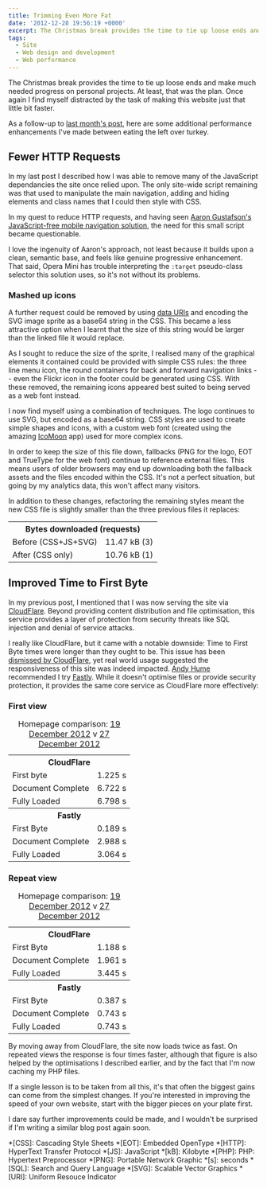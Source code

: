```yaml
---
title: Trimming Even More Fat
date: '2012-12-28 19:56:19 +0000'
excerpt: The Christmas break provides the time to tie up loose ends and make much needed progress on personal projects. At least, that was the plan. Once again I find myself distracted by the task of making this website just that little bit faster.
tags:
  - Site
  - Web design and development
  - Web performance
---
```

The Christmas break provides the time to tie up loose ends and make much needed progress on personal projects. At least, that was the plan. Once again I find myself distracted by the task of making this website just that little bit faster.

As a follow-up to [last month's post][1], here are some additional performance enhancements I've made between eating the left over turkey.

## Fewer HTTP Requests
In my last post I described how I was able to remove many of the JavaScript dependancies the site once relied upon. The only site-wide script remaining was that used to manipulate the main navigation, adding and hiding elements and class names that I could then style with CSS.

In my quest to reduce HTTP requests, and having seen [Aaron Gustafson's JavaScript-free mobile navigation solution][2], the need for this small script became questionable.

I love the ingenuity of Aaron's approach, not least because it builds upon a clean, semantic base, and feels like genuine progressive enhancement. That said, Opera Mini has trouble interpreting the `:target` pseudo-class selector this solution uses, so it's not without its problems.

### Mashed up icons
A further request could be removed by using [data URIs][3] and encoding the SVG image sprite as a base64 string in the CSS. This became a less attractive option when I learnt that the size of this string would be larger than the linked file it would replace.

As I sought to reduce the size of the sprite, I realised many of the graphical elements it contained could be provided with simple CSS rules: the three line menu icon, the round containers for back and forward navigation links -- even the Flickr icon in the footer could be generated using CSS. With these removed, the remaining icons appeared best suited to being served as a web font instead.

I now find myself using a combination of techniques. The logo continues to use SVG, but encoded as a base64 string. CSS styles are used to create simple shapes and icons, with a custom web font (created using the amazing [IcoMoon][4] app) used for more complex icons.

In order to keep the size of this file down, fallbacks (PNG for the logo, EOT and TrueType for the web font) continue to reference external files. This means users of older browsers may end up downloading both the fallback assets and the files encoded within the CSS. It's not a perfect situation, but going by my analytics data, this won't affect many visitors.

In addition to these changes, refactoring the remaining styles meant the new CSS file is slightly smaller than the three previous files it replaces:

<table class="chart chart--hbar">
    <tbody>
        <tr>
            <th colspan="2">Bytes downloaded (requests)</th>
        </tr>
        <tr>
            <td class="chart__abel">Before (CSS+JS+SVG)</td>
            <td class="chart__value"><span class="chart__value--percent" style="width:100%;">11.47 kB  (3)</span></td>
        </tr>
        <tr>
            <td class="chart__label">After (CSS only)</td>
            <td class="chart__value"><span class="chart__value--percent" style="width:93.80%;">10.76 kB  (1)</span></td>
        </tr>
    </tbody>
</table>

## Improved Time to First Byte
In my previous post, I mentioned that I was now serving the site via [CloudFlare][5]. Beyond providing content distribution and file optimisation, this service provides a layer of protection from security threats like SQL injection and denial of service attacks.

I really like CloudFlare, but it came with a notable downside: Time to First Byte times were longer than they ought to be. This issue has been [dismissed by CloudFlare][6], yet real world usage suggested the responsiveness of this site was indeed impacted. [Andy Hume][7] recommended I try [Fastly][8]. While it doesn't optimise files or provide security protection, it provides the same core service as CloudFlare more effectively:

### First view
<table class="chart chart--hbar">
    <caption>Homepage comparison: <a href="http://webpagetest.org/result/121219_DH_DDQ/">19 December 2012</a> v <a href="http://webpagetest.org/result/121227_BD_GR8/">27 December 2012</a></caption>
    <tbody>
        <tr>
            <th colspan="2">CloudFlare</th>
        </tr>
        <tr>
            <td class="chart__label">First byte</td>
            <td class="chart__value"><span class="chart__value--percent" style="width:12.25%;">1.225 s</span></td>
        </tr>
        <tr>
            <td class="chart__label">Document Complete</td>
            <td class="chart__value"><span class="chart__value--percent" style="width:67.22%;">6.722 s</span></td>
        </tr>
        <tr>
            <td class="chart__label">Fully Loaded</td>
            <td class="chart__value"><span class="chart__value--percent" style="width:67.98%;">6.798 s</span></td>
        </tr>
    </tbody>
    <tbody>
        <tr>
            <th colspan="2">Fastly</th>
        </tr>
        <tr>
            <td class="chart__label">First Byte</td>
            <td class="chart__value"><span class="chart__value--percent" style="width:1.89%;">0.189 s</span></td>
        </tr>
        <tr>
            <td class="chart__label">Document Complete</td>
            <td class="chart__value"><span class="chart__value--percent" style="width:29.88%;">2.988 s</span></td>
        </tr>
        <tr>
            <td class="chart__label">Fully Loaded</td>
            <td class="chart__value"><span class="chart__value--percent" style="width:30.64%;">3.064 s</span></td>
        </tr>
    </tbody>
</table>

### Repeat view
<table class="chart chart--hbar">
    <caption>Homepage comparison: <a href="http://webpagetest.org/result/121219_DH_DDQ/">19 December 2012</a> v <a href="http://webpagetest.org/result/121227_BD_GR8/">27 December 2012</a></caption>
    <tbody>
        <tr>
            <th colspan="2">CloudFlare</th>
        </tr>
        <tr>
            <td class="chart__label">First Byte</td>
            <td class="chart__value"><span class="chart__value--percent" style="width:11.88%;">1.188 s</span></td>
        </tr>
        <tr>
            <td class="chart__label">Document Complete</td>
            <td class="chart__value"><span class="chart__value--percent" style="width:19.61%;">1.961 s</span></td>
        </tr>
        <tr>
            <td class="chart__label">Fully Loaded</td>
            <td class="chart__value"><span class="chart__value--percent" style="width:34.45%;">3.445 s</span></td>
        </tr>
    </tbody>
    <tbody>
        <tr>
            <th colspan="2">Fastly</th>
        </tr>
        <tr>
            <td class="chart__label">First Byte</td>
            <td class="chart__value"><span class="chart__value--percent" style="width:3.87%;">0.387 s</span></td>
        </tr>
        <tr>
            <td class="chart__label">Document Complete</td>
            <td class="chart__value"><span class="chart__value--percent" style="width:7.43%;">0.743 s</span></td>
        </tr>
        <tr>
            <td class="chart__label">Fully Loaded</td>
            <td class="chart__value"><span class="chart__value--percent" style="width:7.43%;">0.743 s</span></td>
        </tr>
    </tbody>
</table>

By moving away from CloudFlare, the site now loads twice as fast. On repeated views the response is four times faster, although that figure is also helped by the optimisations I described earlier, and by the fact that I'm now caching my PHP files.

If a single lesson is to be taken from all this, it's that often the biggest gains can come from the simplest changes. If you're interested in improving the speed of your own website, start with the bigger pieces on your plate first.

I dare say further improvements could be made, and I wouldn't be surprised if I'm writing a similar blog post again soon.

[1]: /2012/11/trimming_the_fat/
[2]: http://www.netmagazine.com/tutorials/build-smart-mobile-navigation-without-hacks
[3]: http://css-tricks.com/data-uris/
[4]: http://icomoon.io/#app-features
[5]: http://cloudflare.com/
[6]: http://blog.cloudflare.com/ttfb-time-to-first-byte-considered-meaningles
[7]: http://andyhume.net
[8]: http://www.fastly.com

*[CSS]: Cascading Style Sheets
*[EOT]: Embedded OpenType
*[HTTP]: HyperText Transfer Protocol
*[JS]: JavaScript
*[kB]: Kilobyte
*[PHP]: PHP: Hypertext Preprocessor
*[PNG]: Portable Network Graphic
*[s]: seconds
*[SQL]: Search and Query Language
*[SVG]: Scalable Vector Graphics
*[URI]: Uniform Resouce Indicator